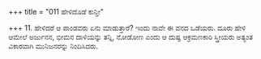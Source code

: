 +++
title = "011 ಹೇಳಿದೊಡೆ ಕುನ್ತೀ"

+++
11. ಹೇಳಿದರೆ ಆ ಪಾಂಡವರು ಏನು ಮಾಡುತ್ತಾರೆ? ಇಂದು ನಾವೇ ಈ ವನದ ಒಡೆಯರು. ದೂರು ಹೇಳಿ ಆಮೇಲೆ ಅರ್ಜುನನ, ಭೀಮನ ದಾಳಿಯನ್ನು ತನ್ನಿ, ನೋಡೋಣ ಎಂದು ಆ ದುಷ್ಟ ಆಕ್ರಮಣಕಾರಿ ಸ್ತ್ರೀಯರು ಅತ್ಯಂತ ವಿಕಾರವಾಗಿ ಮುನಿಜನರನ್ನು ನಿಂದಿಸಿದರು.